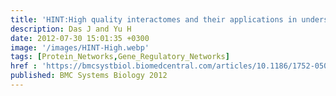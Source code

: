 ```yaml
---
title: 'HINT:High quality interactomes and their applications in understanding human disease'
description: Das J and Yu H
date: 2012-07-30 15:01:35 +0300
image: '/images/HINT-High.webp'
tags: [Protein_Networks,Gene_Regulatory_Networks]
href : 'https://bmcsystbiol.biomedcentral.com/articles/10.1186/1752-0509-6-92'
published: BMC Systems Biology 2012
---
```

